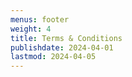 ```yaml
---
menus: footer
weight: 4
title: Terms & Conditions
publishdate: 2024-04-01
lastmod: 2024-04-05
---
```

